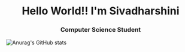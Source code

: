 <h1 align="center">Hello World!! I'm Sivadharshini</h1>
<h3 align="center">Computer Science Student</h3>


![Anurag's GitHub stats](https://github-readme-stats.vercel.app/api?username=Sivadharshini-N&show_icons=true&theme=radical)
